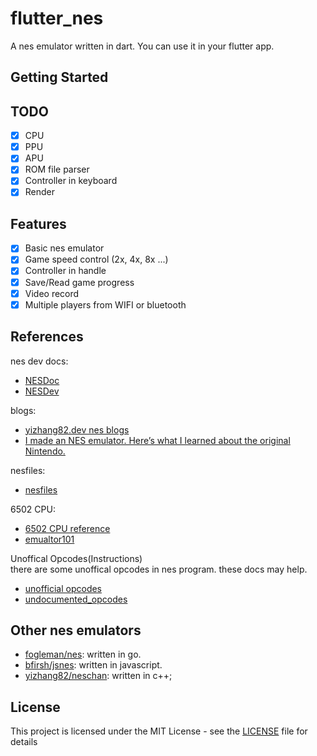 # flutter_nes
A nes emulator written in dart. You can use it in your flutter app.

## Getting Started


## TODO
- [x] CPU
- [x] PPU
- [x] APU
- [x] ROM file parser
- [x] Controller in keyboard
- [x] Render

## Features
- [x] Basic nes emulator
- [x] Game speed control (2x, 4x, 8x ...)
- [x] Controller in handle
- [x] Save/Read game progress
- [x] Video record
- [x] Multiple players from WIFI or bluetooth

## References
nes dev docs:
- [NESDoc](http://nesdev.com/NESDoc.pdf)
- [NESDev](http://wiki.nesdev.com/w/index.php/Nesdev)

blogs:
- [yizhang82.dev nes blogs](https://yizhang82.dev/blog/nes/)
- [I made an NES emulator. Here’s what I learned about the original Nintendo.](https://medium.com/@fogleman/i-made-an-nes-emulator-here-s-what-i-learned-about-the-original-nintendo-2e078c9b28fe)

nesfiles:
- [nesfiles](https://www.nesfiles.com/)

6502 CPU:
- [6502 CPU reference](http://www.obelisk.me.uk/6502/reference.html)
- [emualtor101](http://www.emulator101.com/6502-emulator.html)

Unoffical Opcodes(Instructions) \
there are some unoffical opcodes in nes program. these docs may help.
- [unofficial opcodes](https://wiki.nesdev.com/w/index.php/Programming_with_unofficial_opcodes)
- [undocumented_opcodes](https://github.com/ltriant/nes/blob/master/doc/undocumented_opcodes.txt)

## Other nes emulators
- [fogleman/nes](https://github.com/fogleman/nes): written in go.
- [bfirsh/jsnes](https://github.com/bfirsh/jsnes): written in javascript.
- [yizhang82/neschan](https://github.com/yizhang82/neschan): written in c++;

## License
This project is licensed under the MIT License - see the [LICENSE](LICENSE) file for details
